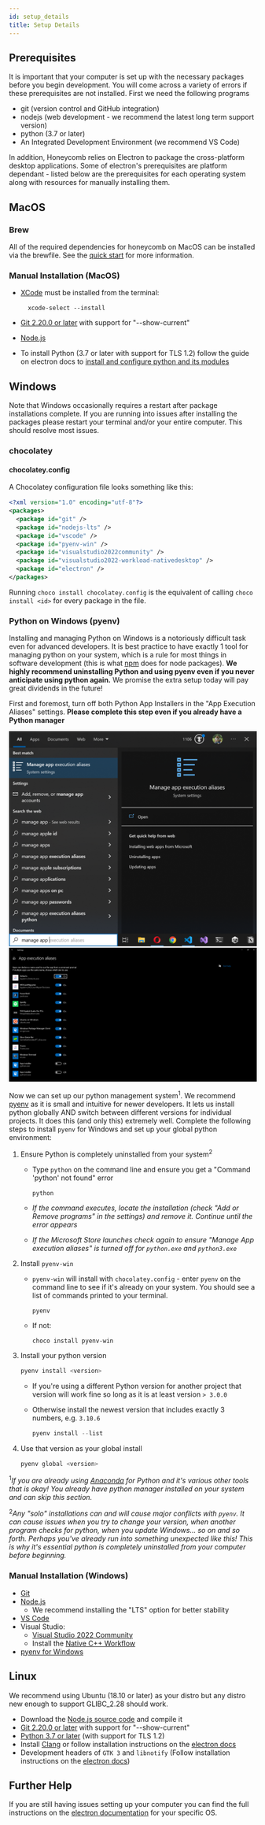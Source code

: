 ```yaml
---
id: setup_details
title: Setup Details
---
```


## Prerequisites

It is important that your computer is set up with the necessary packages before you begin development. You will come across a variety of errors if these prerequisites are not installed. First we need the following programs

- git (version control and GitHub integration)
- nodejs (web development - we recommend the latest long term support version)
- python (3.7 or later)
- An Integrated Development Environment (we recommend VS Code)

In addition, Honeycomb relies on Electron to package the cross-platform desktop applications. Some of electron's prerequisites are platform dependant - listed below are the prerequisites for each operating system along with resources for manually installing them.

## MacOS

### Brew

All of the required dependencies for honeycomb on MacOS can be installed via the brewfile. See the [quick start](quick_start.md/#installing-prerequisites-with-homebrew-for-macos) for more information.

### Manual Installation (MacOS)

- [XCode](https://developer.apple.com/xcode/) must be installed from the terminal:

  ```terminal
    xcode-select --install
  ```

- [Git 2.20.0 or later](https://git-scm.com/downloads/) with support for "--show-current"
- [Node.js](https://nodejs.org/en/download/)
- To install Python (3.7 or later with support for TLS 1.2) follow the guide on electron docs to [install and configure python and its modules](https://www.electronjs.org/docs/development/build-instructions-macos#python)

## Windows

Note that Windows occasionally requires a restart after package installations complete. If you are running into issues after installing the packages please restart your terminal and/or your entire computer. This should resolve most issues.

### chocolatey

#### chocolatey.config

A Chocolatey configuration file looks something like this:

```xml
<?xml version="1.0" encoding="utf-8"?>
<packages>
  <package id="git" />
  <package id="nodejs-lts" />
  <package id="vscode" />
  <package id="pyenv-win" />
  <package id="visualstudio2022community" />
  <package id="visualstudio2022-workload-nativedesktop" />
  <package id="electron" />
</packages>
```

Running `choco install chocolatey.config` is the equivalent of calling `choco install <id>` for every package in the file.

### Python on Windows (pyenv)

Installing and managing Python on Windows is a notoriously difficult task even for advanced developers. It is best practice to have exactly 1 tool for managing python on your system, which is a rule for most things in software development (this is what [npm](quick_start.md/#3-install-npm-packages) does for node packages). **We highly recommend uninstalling Python and using pyenv even if you never anticipate using python again.** We promise the extra setup today will pay great dividends in the future!

First and foremost, turn off both Python App Installers in the "App Execution Aliases" settings. **Please complete this step even if you already have a Python manager**

![App execution aliases](assets/python-win-1.png)
![Turn off app installer](assets/python-win-2.png)

Now we can set up our python management system<sup>1</sup>. We recommend [pyenv](https://github.com/pyenv-win/pyenv-win) as it is small and intuitive for newer developers. It lets us install python globally AND switch between different versions for individual projects. It does this (and only this) extremely well. Complete the following steps to install `pyenv` for Windows and set up your global python environment:

1) Ensure Python is completely uninstalled from your system<sup>2</sup>
  
   - Type `python` on the command line and ensure you get a "Command 'python' not found" error

     ```powershell
     python
     ```

   - _If the command executes, locate the installation (check "Add or Remove programs" in the settings) and remove it. Continue until the error appears_
   - _If the Microsoft Store launches check again to ensure "Manage App execution aliases" is turned off for `python.exe` and `python3.exe`_

2) Install `pyenv-win`

   - `pyenv-win` will install with `chocolatey.config` - enter `pyenv` on the command line to see if it's already on your system. You should see a list of commands printed to your terminal.

     ```shell
     pyenv
     ```

   - If not:

      ```shell
      choco install pyenv-win
      ```

3) Install your python version

   ```powershell
   pyenv install <version>
   ```

   - If you're using a different Python version for another project that version will work fine so long as it is at least version `> 3.0.0`
   - Otherwise install the newest version that includes exactly 3 numbers, e.g. `3.10.6`

     ```powershell
     pyenv install --list
     ```

4) Use that version as your global install

   ```powershell
   pyenv global <version>
   ```

<sup>1</sup>_If you are already using [Anaconda](https://www.anaconda.com) for Python and it's various other tools that is okay! You already have python manager installed on your system and can skip this section._

<sup>2</sup>_Any "solo" installations can and will cause major conflicts with `pyenv`. It can cause issues when you try to change your version, when another program checks for python, when you update Windows... so on and so forth. Perhaps you've already run into something unexpected like this! This is why it's essential python is completely uninstalled from your computer before beginning._

### Manual Installation (Windows)

- [Git](https://git-scm.com/download/win)
- [Node.js](https://nodejs.org/en/download/)
  - We recommend installing the "LTS" option for better stability
- [VS Code](https://code.visualstudio.com/download)
- Visual Studio:
  - [Visual Studio 2022 Community](https://visualstudio.microsoft.com/vs/community/)
  - Install the [Native C++ Workflow](https://docs.microsoft.com/en-us/cpp/build/vscpp-step-0-installation?view=msvc-160#step-4---choose-workloads-1)
- [pyenv for Windows](https://github.com/pyenv-win/pyenv-win#installation)

## Linux

We recommend using Ubuntu (18.10 or later) as your distro but any distro new enough to support GLIBC_2.28 should work.

- Download the [Node.js source code](https://nodejs.org/en/download/) and compile it
- [Git 2.20.0 or later](https://git-scm.com/downloads/) with support for "--show-current"
- [Python 3.7 or later](https://www.python.org/downloads/) (with support for TLS 1.2)
- Install [Clang](https://clang.llvm.org/get_started.html) or follow installation instructions on the [electron docs](https://www.electronjs.org/docs/development/build-instructions-linux#prerequisites)
- Development headers of `GTK 3` and `libnotify` (Follow installation instructions on the [electron docs](https://www.electronjs.org/docs/development/build-instructions-linux#prerequisites))

## Further Help

If you are still having issues setting up your computer you can find the full instructions on the [electron documentation](https://www.electronjs.org/docs/development/build-instructions-gn) for your specific OS.
